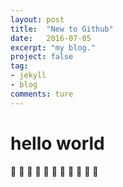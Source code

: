 ```yaml
---
layout: post
title:  "New to Github"
date:   2016-07-05
excerpt: "my blog."
project: false
tag:
- jekyll
- blog
comments: ture
---
```

# hello world
:new_moon_with_face:
:new_moon_with_face:
:new_moon_with_face:
:new_moon_with_face:
:new_moon_with_face:
:new_moon_with_face:
:new_moon_with_face:
:new_moon_with_face:
:new_moon_with_face:
:new_moon_with_face:
:new_moon_with_face:
